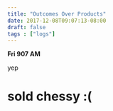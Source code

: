 ```yaml
---
title: "Outcomes Over Products"
date: 2017-12-08T09:07:13-08:00
draft: false
tags : ["logs"]
---
```


**Fri 907 AM**

yep

# sold chessy :(
